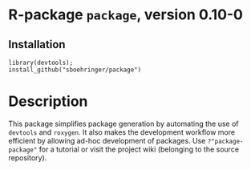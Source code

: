 # R-package `package`, version 0.10-0
## Installation
```{r}
library(devtools);
install_github("sboehringer/package")
```

# Description
This package simplifies package generation by automating the use of `devtools` and `roxygen`. It also makes the development workflow more efficient by allowing ad-hoc development of packages. Use `?"package-package"` for a tutorial or visit the project wiki (belonging to the source repository).